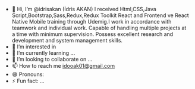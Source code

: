 - 👋 Hi, I’m @idrisakan (İdris AKAN) I received Html,CSS,Java Script,Bootstrap,Sass,Redux,Redux Toolkit React and Frontend ve React Native Mobile training through Udemig.I work in accordance with teamwork and individual work.
Capable of handling multiple projects at a time with minimum supervision.
Possess excellent research and development and system management skills.
- 👀 I’m interested in 
- 🌱 I’m currently learning ...
- 💞️ I’m looking to collaborate on ...
- 📫 How to reach me idooak01@gmail.com
- 😄 Pronouns: 
- ⚡ Fun fact: ...

<!---
idrisakan/idrisakan is a ✨ special ✨ repository because its `README.md` (this file) appears on your GitHub profile.
You can click the Preview link to take a look at your changes.
--->
